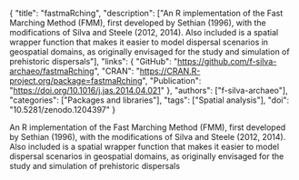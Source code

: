 {
  "title": "fastmaRching",
  "description": ["An R implementation of the Fast Marching Method (FMM), first developed by Sethian (1996), with the modifications of Silva and Steele (2012, 2014). Also included is a spatial wrapper function that makes it easier to model dispersal scenarios in geospatial domains, as originally envisaged for the study and simulation of prehistoric dispersals"],
  "links": {
    "GitHub": "https://github.com/f-silva-archaeo/fastmaRching",
    "CRAN": "https://CRAN.R-project.org/package=fastmaRching",
    "Publication": "https://doi.org/10.1016/j.jas.2014.04.021"
  },
  "authors": ["f-silva-archaeo"],
  "categories": ["Packages and libraries"],
  "tags": ["Spatial analysis"],
  "doi": "10.5281/zenodo.1204397"
}

<!-- Generated by csv2md.R – do not edit by hand -->

An R implementation of the Fast Marching Method (FMM), first developed by Sethian (1996), with the modifications of Silva and Steele (2012, 2014). Also included is a spatial wrapper function that makes it easier to model dispersal scenarios in geospatial domains, as originally envisaged for the study and simulation of prehistoric dispersals
